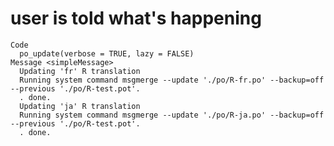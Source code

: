 # user is told what's happening

    Code
      po_update(verbose = TRUE, lazy = FALSE)
    Message <simpleMessage>
      Updating 'fr' R translation
      Running system command msgmerge --update './po/R-fr.po' --backup=off --previous './po/R-test.pot'.
      . done.
      Updating 'ja' R translation
      Running system command msgmerge --update './po/R-ja.po' --backup=off --previous './po/R-test.pot'.
      . done.

